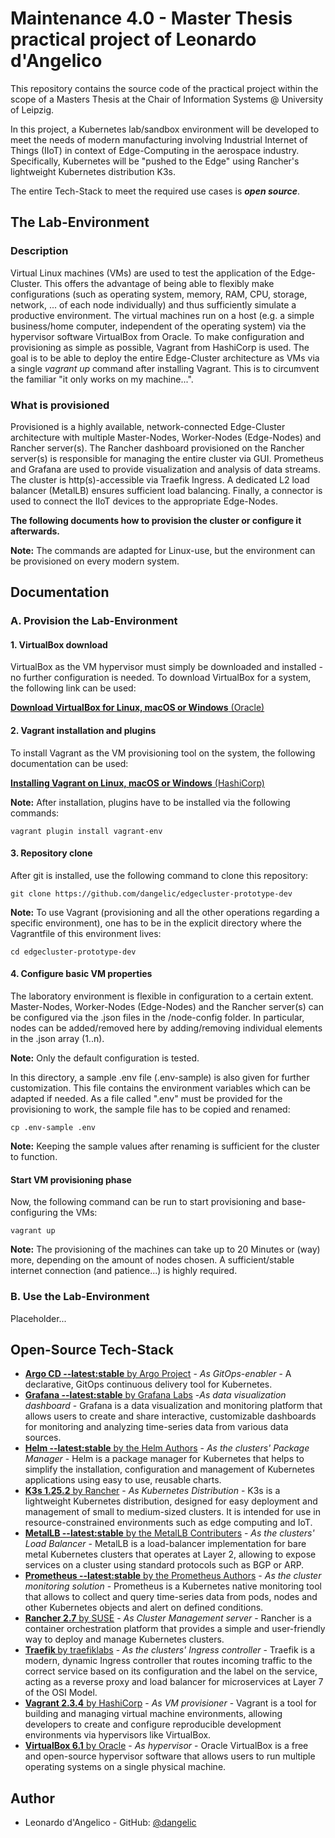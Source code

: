 
# Maintenance 4.0 - Master Thesis practical project of Leonardo d'Angelico

This repository contains the source code of the practical project within the scope of a Masters Thesis at the Chair of Information Systems @ University of Leipzig.

In this project, a Kubernetes lab/sandbox environment will be developed to meet the needs of modern manufacturing involving Industrial Internet of Things (IIoT) in context of Edge-Computing in the aerospace industry. Specifically, Kubernetes will be "pushed to the Edge" using Rancher's lightweight Kubernetes distribution K3s.

The entire Tech-Stack to meet the required use cases is ***open source***.


## The Lab-Environment

### Description

Virtual Linux machines (VMs) are used to test the application of the Edge-Cluster. This offers the advantage of being able to flexibly make configurations (such as operating system, memory, RAM, CPU, storage, network, ... of each node individually) and thus sufficiently simulate a productive environment. 
The virtual machines run on a host (e.g. a simple business/home computer, independent of the operating system) via the hypervisor software VirtualBox from Oracle.
To make configuration and provisioning as simple as possible, Vagrant from HashiCorp is used. The goal is to be able to deploy the entire Edge-Cluster architecture as VMs via a single *vagrant up* command after installing Vagrant. This is to circumvent the familiar "it only works on my machine...".

### What is provisioned

Provisioned is a highly available, network-connected Edge-Cluster architecture with multiple Master-Nodes, Worker-Nodes (Edge-Nodes) and Rancher server(s). 
The Rancher dashboard provisioned on the Rancher server(s) is responsible for managing the entire cluster via GUI. 
Prometheus and Grafana are used to provide visualization and analysis of data streams. The cluster is http(s)-accessible via Traefik Ingress. A dedicated L2 load balancer (MetalLB) ensures sufficient load balancing. Finally, a connector is used to connect the IIoT devices to the appropriate Edge-Nodes.

**The following documents how to provision the cluster or configure it afterwards.**

**Note:** The commands are adapted for Linux-use, but the environment can be provisioned on every modern system.

## Documentation

### A. Provision the Lab-Environment

#### 1. VirtualBox download
VirtualBox as the VM hypervisor must simply be downloaded and installed - no further configuration is needed. 
To download VirtualBox for a system, the following link can be used:

[**Download VirtualBox for Linux, macOS or Windows** (Oracle)](https://www.virtualbox.org/wiki/Downloads)

#### 2. Vagrant installation and plugins

To install Vagrant as the VM provisioning tool on the system, the following documentation can be used:

[**Installing Vagrant on Linux, macOS or Windows** (HashiCorp)](https://developer.hashicorp.com/vagrant/downloads)

**Note:** After installation, plugins have to be installed via the following commands:

```vagrant plugin install vagrant-env```

#### 3. Repository clone

After git is installed, use the following command to clone this repository:

```git clone https://github.com/dangelic/edgecluster-prototype-dev```

**Note:** To use Vagrant (provisioning and all the other operations regarding a specific environment), one has to be in the explicit directory where the Vagrantfile of this environment lives:

```cd edgecluster-prototype-dev```

#### 4. Configure basic VM properties
The laboratory environment is flexible in configuration to a certain extent. 
Master-Nodes, Worker-Nodes (Edge-Nodes) and the Rancher server(s) can be configured via the .json files in the /node-config folder. 
In particular, nodes can be added/removed here by adding/removing individual elements in the .json array (1..n).

**Note:** Only the default configuration is tested.

In this directory, a sample .env file (.env-sample) is also given for further customization. 
This file contains the environment variables which can be adapted if needed. 
As a file called ".env" must be provided for the provisioning to work, the sample file has to be copied and renamed:

```cp .env-sample .env```

**Note:** Keeping the sample values after renaming is sufficient for the cluster to function.

#### Start VM provisioning phase

Now, the following command can be run to start provisioning and base-configuring the VMs:

```vagrant up```

**Note:** The provisioning of the machines can take up to 20 Minutes or (way) more, depending on the amount of nodes chosen.
A sufficient/stable internet connection (and patience...) is highly required.

### B. Use the Lab-Environment

Placeholder...


## Open-Source Tech-Stack

- [**Argo CD --latest:stable** by Argo Project](https://argo-cd.readthedocs.io/en/stable/) - *As GitOps-enabler* - A declarative, GitOps continuous delivery tool for Kubernetes.
- [**Grafana --latest:stable** by Grafana Labs](https://grafana.com/) -*As data visualization dashboard* - Grafana is a data visualization and monitoring platform that allows users to create and share interactive, customizable dashboards for monitoring and analyzing time-series data from various data sources.
- [**Helm --latest:stable** by the Helm Authors](https://helm.sh/) - *As the clusters' Package Manager* - Helm is a package manager for Kubernetes that helps to simplify the installation, configuration and management of Kubernetes applications using easy to use, reusable charts.
- [**K3s 1.25.2** by Rancher](https://k3s.io/) - *As Kubernetes Distribution* - K3s is a lightweight Kubernetes distribution, designed for easy deployment and management of small to medium-sized clusters. It is intended for use in resource-constrained environments such as edge computing and IoT.
- [**MetalLB --latest:stable** by the MetalLB Contributers](https://metallb.universe.tf/) - *As the clusters' Load Balancer* - MetalLB is a load-balancer implementation for bare metal Kubernetes clusters that operates at Layer 2, allowing to expose services on a cluster using standard protocols such as BGP or ARP.
- [**Prometheus --latest:stable** by the Prometheus Authors](https://prometheus.io/docs/prometheus/latest/configuration/configuration/) - *As the cluster monitoring solution* - Prometheus is a Kubernetes native monitoring tool that allows to collect and query time-series data from pods, nodes and other Kubernetes objects and alert on defined conditions.
- [**Rancher 2.7** by SUSE](https://www.suse.com/c/rancher_blog/whats-new-in-rancher-2-7/) - *As Cluster Management server* - Rancher is a container orchestration platform that provides a simple and user-friendly way to deploy and manage Kubernetes clusters.
- [**Traefik <latest>** by traefiklabs](https://traefik.io/traefik/) - *As the clusters' Ingress controller* - Traefik is a modern, dynamic Ingress controller that routes incoming traffic to the correct service based on its configuration and the label on the service, acting as a reverse proxy and load balancer for microservices at Layer 7 of the OSI Model.
- [**Vagrant 2.3.4** by HashiCorp](https://www.vagrantup.com/) - *As VM provisioner* - Vagrant is a tool for building and managing virtual machine environments, allowing developers to create and configure reproducible development environments via hypervisors like VirtualBox.
- [**VirtualBox 6.1** by Oracle](https://www.virtualbox.org/) - *As hypervisor* - Oracle VirtualBox is a free and open-source hypervisor software that allows users to run multiple operating systems on a single physical machine.
## Author

- Leonardo d'Angelico - GitHub: [@dangelic](https://www.github.com/dangelic)
